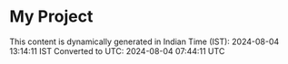 # My Project

This content is dynamically generated in Indian Time (IST): 2024-08-04 13:14:11 IST
Converted to UTC: 2024-08-04 07:44:11 UTC
